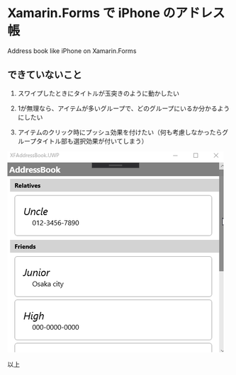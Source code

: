 # Xamarin.Forms で iPhone のアドレス帳
Address book like iPhone on Xamarin.Forms


## できていないこと

1. スワイプしたときにタイトルが玉突きのように動かしたい

2. 1が無理なら、アイテムが多いグループで、どのグループにいるか分かるようにしたい

3. アイテムのクリック時にプッシュ効果を付けたい（何も考慮しなかったらグループタイトル部も選択効果が付いてしまう）

![Capture](https://github.com/hsytkm/XFAddressBook/blob/master/capture.gif)

以上
